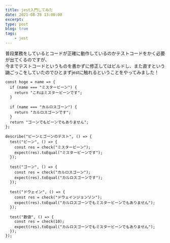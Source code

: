 ```yaml
---
title: jest入門してみた
date: 2021-08-28 13:00:00
excerpt:
type: post
blog: true
tags:
    - jest
---
```


普段業務をしているとコードが正確に動作しているのかテストコードをかく必要が出てくるのですが、  
今までテストコードというものを書かずに修正してはビルドし、また直すという鼬ごっこをしていたのでひとまずjestに触れるということをやってみました！

```
const hoge = name => {
  if (name === "ミスタービーン") {
    return "これはミスタービーンです";
  }

  if (name === "カルロスゴーン") {
    return "カルロスゴーンです";
  }
  return "ゴーンでもビーンでもありません";
};

describe("ビーンとゴーンのテスト", () => {
  test("ビーン", () => {
    const res = check("ミスタービーン");
    expect(res).toEqual("ミスタービーンです");
  });

  test("ゴーン", () => {
    const res = check("カルロスゴーン");
    expect(res).toEqual("カルロスゴーンです");
  });

  test("ドウェイン", () => {
    const res = check("ドウェインジョンソン");
    expect(res).toEqual("カルロスゴーンでもミスタービーンでもありません");
  });

  test("数値", () => {
    const res = check(10);
    expect(res).toEqual("カルロスゴーンでもミスタービーンでもありません");
  });
});

```